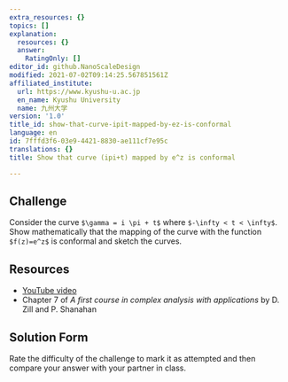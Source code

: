 ```yaml
---
extra_resources: {}
topics: []
explanation:
  resources: {}
  answer:
    RatingOnly: []
editor_id: github.NanoScaleDesign
modified: 2021-07-02T09:14:25.567851561Z
affiliated_institute:
  url: https://www.kyushu-u.ac.jp
  en_name: Kyushu University
  name: 九州大学
version: '1.0'
title_id: show-that-curve-ipit-mapped-by-ez-is-conformal
language: en
id: 7fffd3f6-03e9-4421-8830-ae111cf7e95c
translations: {}
title: Show that curve (ipi+t) mapped by e^z is conformal

---
```


## Challenge
Consider the curve `$\gamma = i \pi + t$` where `$-\infty < t < \infty$`. Show mathematically that the mapping of the curve with the function `$f(z)=e^z$` is conformal and sketch the curves.

## Resources
- [YouTube video](https://www.youtube.com/watch?v=5lkOBlnwNpM&list=PLi7yHjesblV0sSfZzWdSUXGO683n_nJdQ&index=19)
- Chapter 7 of *A first course in complex analysis with applications* by D. Zill and P. Shanahan


## Solution Form
Rate the difficulty of the challenge to mark it as attempted and then compare your answer with your partner in class.